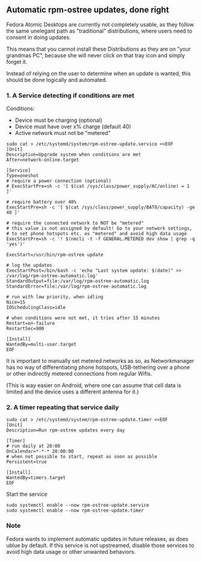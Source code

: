 ## Automatic rpm-ostree updates, done right

Fedora Atomic Desktops are currently not completely usable, as they follow the same unelegant path as "traditional" distributions, where users need to consent in doing updates.

This means that you cannot install these Distributions as they are on "your grandmas PC", because she will never click on that tray icon and simply forget it.

Instead of relying on the user to determine when an update is wanted, this should be done logically and automated.

### 1. A Service detecting if conditions are met

Conditions:
- Device must be charging (optional)
- Device must have over x% charge (default 40)
- Active network must not be "metered"

```
sudo cat > /etc/systemd/system/rpm-ostree-update.service <<EOF
[Unit]
Description=Upgrade system when conditions are met
After=network-online.target

[Service]
Type=oneshot
# require a power connection (optional)
# ExecStartPre=sh -c '[ $(cat /sys/class/power_supply/AC/online) = 1 ]'

# require battery over 40%
ExecStartPre=sh -c '[ $(cat /sys/class/power_supply/BAT0/capacity) -ge 40 ]'

# require the connected network to NOT be "metered"
# this value is not assigned by default! Go to your network settings,
# to set phone hotspots etc. as "metered" and avoid high data usage
ExecStartPre=sh -c '! $(nmcli -t -f GENERAL.METERED dev show | grep -q 'yes')'

ExecStart=/usr/bin/rpm-ostree update

# log the updates
ExecStartPost=/bin/bash -c 'echo "Last system update: $(date)" >> /var/log/rpm-ostree-automatic.log'
StandardOutput=file:/var/log/rpm-ostree-automatic.log
StandardError=file:/var/log/rpm-ostree-automatic.log

# run with low priority, when idling
Nice=15
IOSchedulingClass=idle

# when conditions were not met, it tries after 15 minutes
Restart=on-failure
RestartSec=900

[Install]
WantedBy=multi-user.target
EOF
```

It is important to manually set metered networks as so, as Networkmanager has no way of differentiating phone hotspots, USB-tethering over a phone or other indirectly metered connections from regular Wifis.

(This is way easier on Android, where one can assume that cell data is limited and the device uses a different antenna for it.)

### 2. A timer repeating that service daily

```
sudo cat > /etc/systemd/system/rpm-ostree-update.timer <<EOF
[Unit]
Description=Run rpm-ostree updates every day

[Timer]
# run daily at 20:00
OnCalendar=*-*-* 20:00:00
# when not possible to start, repeat as soon as possible
Persistent=true

[Install]
WantedBy=timers.target
EOF
```

Start the service

```
sudo systemctl enable --now rpm-ostree-update.service
sudo systemctl enable --now rpm-ostree-update.timer
```

### Note
Fedora wants to implement automatic updates in future releases, as does ublue by default. If this service is not upstreamed, disable those services to avoid high data usage or other unwanted behaviors.
